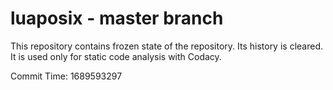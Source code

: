 # luaposix - master branch

This repository contains frozen state of the repository.
Its history is cleared. It is used only for static code
analysis with Codacy.

Commit Time: 1689593297